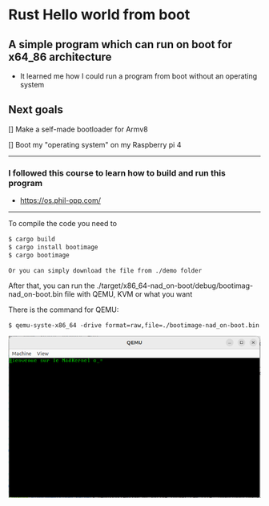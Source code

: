 # Rust Hello world from boot
## A simple program which can run on boot for x64_86 architecture

- It learned me how I could run a program from boot without an operating system

## Next goals
[] Make a self-made bootloader for Armv8

[] Boot my "operating system" on my Raspberry pi 4

---------------
### I followed this course to learn how to build and run this program 
- https://os.phil-opp.com/

----------------

To compile the code you need to

```
$ cargo build
$ cargo install bootimage
$ cargo bootimage
```

`Or you can simply download the file from ./demo folder`

After that, you can run the ./target/x86_64-nad_on-boot/debug/bootimag-nad_on-boot.bin file with QEMU, KVM or what you want

There is the command for QEMU:
```
$ qemu-syste-x86_64 -drive format=raw,file=./bootimage-nad_on-boot.bin
```

![demo](./demo/qemu_terminal.png)
